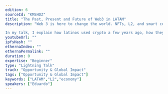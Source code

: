 ```yaml
---
edition: 6
sourceId: "KMSHDZ"
title: "The Past, Present and Future of Web3 in LATAM"
description: "Web 3 is here to change the world. NFTs, L2, and smart contracts are tools that people need in Latam to address economical disparity and to access a better financial ecosystem.

In my talk, I explain how latinos used crypto a few years ago, how they are using it, and how they'll use it to improve their lives through DAOs, NFTs, L2s and smartcontracts."
youtubeUrl: ""
ipfsHash: ""
ethernaIndex: ""
ethernaPermalink: ""
duration: 0
expertise: "Beginner"
type: "Lightning Talk"
track: "Opportunity & Global Impact"
tags: ["Opportunity & Global Impact"]
keywords: ["LATAM","L2","economy"]
speakers: ["Eduardo"]
---
```

